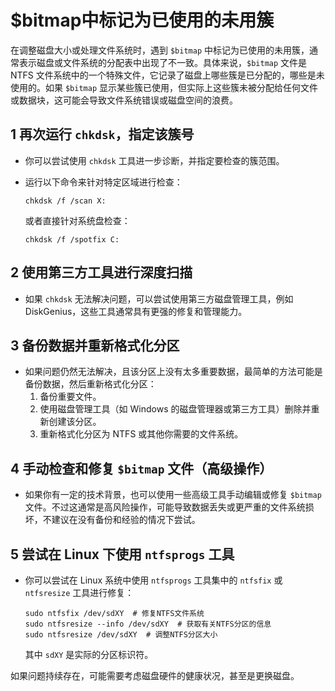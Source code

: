 # $bitmap中标记为已使用的未用簇

在调整磁盘大小或处理文件系统时，遇到 `$bitmap` 中标记为已使用的未用簇，通常表示磁盘或文件系统的分配表中出现了不一致。具体来说，`$bitmap` 文件是 NTFS 文件系统中的一个特殊文件，它记录了磁盘上哪些簇是已分配的，哪些是未使用的。如果 `$bitmap` 显示某些簇已使用，但实际上这些簇未被分配给任何文件或数据块，这可能会导致文件系统错误或磁盘空间的浪费。

## 1 **再次运行 `chkdsk`，指定该簇号**

   - 你可以尝试使用 `chkdsk` 工具进一步诊断，并指定要检查的簇范围。
   - 运行以下命令来针对特定区域进行检查：

	 ```shell
     chkdsk /f /scan X:
     ```

	 或者直接针对系统盘检查：

	 ```shell
     chkdsk /f /spotfix C:
     ```

## 2 **使用第三方工具进行深度扫描**

   - 如果 `chkdsk` 无法解决问题，可以尝试使用第三方磁盘管理工具，例如 DiskGenius，这些工具通常具有更强的修复和管理能力。

## 3 **备份数据并重新格式化分区**

   - 如果问题仍然无法解决，且该分区上没有太多重要数据，最简单的方法可能是备份数据，然后重新格式化分区：
	 1. 备份重要文件。
	 2. 使用磁盘管理工具（如 Windows 的磁盘管理器或第三方工具）删除并重新创建该分区。
	 3. 重新格式化分区为 NTFS 或其他你需要的文件系统。

## 4 **手动检查和修复 `$bitmap` 文件（高级操作）**

   - 如果你有一定的技术背景，也可以使用一些高级工具手动编辑或修复 `$bitmap` 文件。不过这通常是高风险操作，可能导致数据丢失或更严重的文件系统损坏，不建议在没有备份和经验的情况下尝试。

## 5 **尝试在 Linux 下使用 `ntfsprogs` 工具**

   - 你可以尝试在 Linux 系统中使用 `ntfsprogs` 工具集中的 `ntfsfix` 或 `ntfsresize` 工具进行修复：

	 ```shell
     sudo ntfsfix /dev/sdXY  # 修复NTFS文件系统
     sudo ntfsresize --info /dev/sdXY  # 获取有关NTFS分区的信息
     sudo ntfsresize /dev/sdXY  # 调整NTFS分区大小
     ```

	 其中 `sdXY` 是实际的分区标识符。

如果问题持续存在，可能需要考虑磁盘硬件的健康状况，甚至是更换磁盘。

